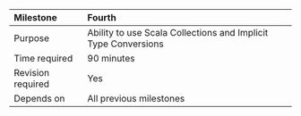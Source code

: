 | Milestone | Fourth |
| :--- | :--- |
| Purpose | Ability to use Scala Collections and Implicit Type Conversions |
| Time required | 90 minutes |
| Revision required | Yes |
| Depends on | All previous milestones |



